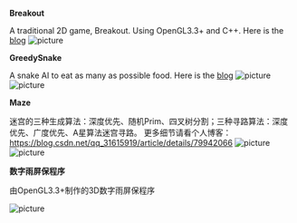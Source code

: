 **Breakout**

A traditional 2D game, Breakout.
Using OpenGL3.3+ and C++. Here is the [blog](https://blog.csdn.net/qq_31615919/article/details/79828996)
![picture](https://github.com/ZeusYang/Breakout/blob/master/screenshot/screenshot.gif)

**GreedySnake**

A snake AI to eat as many as possible food. Here is the [blog](https://blog.csdn.net/qq_31615919/article/details/79897007)
![picture](https://github.com/ZeusYang/Breakout/blob/master/screenshot/snake1.gif)
![picture](https://github.com/ZeusYang/Breakout/blob/master/screenshot/snake2.gif)

**Maze**

迷宫的三种生成算法：深度优先、随机Prim、四叉树分割；三种寻路算法：深度优先、广度优先、A星算法迷宫寻路。
更多细节请看个人博客：https://blog.csdn.net/qq_31615919/article/details/79942066
![picture](https://github.com/ZeusYang/Breakout/blob/master/screenshot/maze.gif)
![picture](https://github.com/ZeusYang/Breakout/blob/master/screenshot/bfs.gif)


**数字雨屏保程序**

由OpenGL3.3+制作的3D数字雨屏保程序

![picture](https://github.com/ZeusYang/Breakout/blob/master/screenshot/screenSaver.gif)
